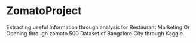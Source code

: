 # ZomatoProject
Extracting useful Information through analysis for Restaurant Marketing Or Opening through zomato 500 Dataset of Bangalore City through Kaggle.